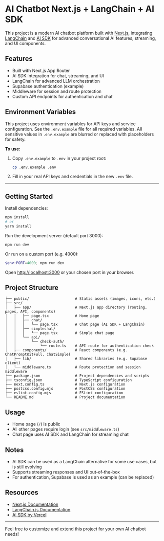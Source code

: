 
# AI Chatbot Next.js + LangChain + AI SDK

This project is a modern AI chatbot platform built with [Next.js](https://nextjs.org), integrating [LangChain](https://js.langchain.com/) and [AI SDK](https://github.com/vercel/ai) for advanced conversational AI features, streaming, and UI components.

## Features

- Built with Next.js App Router
- AI SDK integration for chat, streaming, and UI
- LangChain for advanced LLM orchestration
- Supabase authentication (example)
- Middleware for session and route protection
- Custom API endpoints for authentication and chat


## Environment Variables

This project uses environment variables for API keys and service configuration. See the `.env.example` file for all required variables. All sensitive values in `.env.example` are blurred or replaced with placeholders for safety.

**To use:**

1. Copy `.env.example` to `.env` in your project root:
	```bash
	cp .env.example .env
	```
2. Fill in your real API keys and credentials in the new `.env` file.

---
## Getting Started

Install dependencies:

```bash
npm install
# or
yarn install
```

Run the development server (default port 3000):

```bash
npm run dev
```

Or run on a custom port (e.g. 4000):

```powershell
$env:PORT=4000; npm run dev
```

Open [http://localhost:3000](http://localhost:3000) or your chosen port in your browser.

## Project Structure

```
├── public/                     # Static assets (images, icons, etc.)
├── src/
│   ├── app/                    # Next.js app directory (routing, pages, API, components)
│   │   ├── page.tsx            # Home page
│   │   ├── chat/
│   │   │   └── page.tsx        # Chat page (AI SDK + LangChain)
│   │   ├── simplechat/
│   │   │   └── page.tsx        # Simple chat page
│   │   └── api/
│   │       └── check-auth/
│   │           └── route.ts    # API route for authentication check
│   ├── components/             # React components (e.g. ChatPromptKitFull, ChatSimple)
│   ├── lib/                    # Shared libraries (e.g. Supabase client)
│   └── middleware.ts           # Route protection and session middleware
├── package.json                # Project dependencies and scripts
├── tsconfig.json               # TypeScript configuration
├── next.config.ts              # Next.js configuration
├── postcss.config.mjs          # PostCSS configuration
├── eslint.config.mjs           # ESLint configuration
└── README.md                   # Project documentation
```

## Usage

- Home page (`/`) is public
- All other pages require login (see `src/middleware.ts`)
- Chat page uses AI SDK and LangChain for streaming chat

## Notes

- AI SDK can be used as a LangChain alternative for some use cases, but is still evolving
- Supports streaming responses and UI out-of-the-box
- For authentication, Supabase is used as an example (can be replaced)

## Resources

- [Next.js Documentation](https://nextjs.org/docs)
- [LangChain.js Documentation](https://js.langchain.com/docs/)
- [AI SDK by Vercel](https://github.com/vercel/ai)

---

Feel free to customize and extend this project for your own AI chatbot needs!